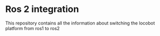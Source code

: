 # Ros 2 integration

This repository contains all the information about switching the locobot platform from ros1 to ros2